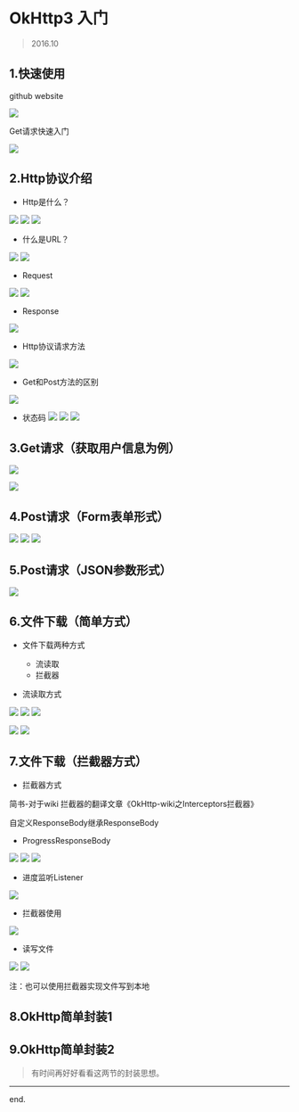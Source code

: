 # OkHttp3 入门

> 2016.10

## 1.快速使用
github website

![](https://github.com/IvyZh/Android_Points/blob/master/imgs/okhttp3/QQ%E6%88%AA%E5%9B%BE20170425113830.jpg)

Get请求快速入门

![](https://github.com/IvyZh/Android_Points/blob/master/imgs/okhttp3/QQ%E6%88%AA%E5%9B%BE20170425114449.jpg)

## 2.Http协议介绍

- Http是什么？

![](https://github.com/IvyZh/Android_Points/blob/master/imgs/okhttp3/QQ%E6%88%AA%E5%9B%BE20170425131534.jpg)
![](https://github.com/IvyZh/Android_Points/blob/master/imgs/okhttp3/QQ%E6%88%AA%E5%9B%BE20170425131547.jpg)
![](https://github.com/IvyZh/Android_Points/blob/master/imgs/okhttp3/QQ%E6%88%AA%E5%9B%BE20170425131608.jpg)

- 什么是URL？

![](https://github.com/IvyZh/Android_Points/blob/master/imgs/okhttp3/QQ%E6%88%AA%E5%9B%BE20170425131618.jpg)
![](https://github.com/IvyZh/Android_Points/blob/master/imgs/okhttp3/QQ%E6%88%AA%E5%9B%BE20170425131723.jpg)

- Request

![](https://github.com/IvyZh/Android_Points/blob/master/imgs/okhttp3/QQ%E6%88%AA%E5%9B%BE20170425131745.jpg)
![](https://github.com/IvyZh/Android_Points/blob/master/imgs/okhttp3/QQ%E6%88%AA%E5%9B%BE20170425131820.jpg)


- Response

![](https://github.com/IvyZh/Android_Points/blob/master/imgs/okhttp3/QQ%E6%88%AA%E5%9B%BE20170425131840.jpg)

- Http协议请求方法

![](https://github.com/IvyZh/Android_Points/blob/master/imgs/okhttp3/QQ%E6%88%AA%E5%9B%BE20170425131931.jpg)




- Get和Post方法的区别

![](https://github.com/IvyZh/Android_Points/blob/master/imgs/okhttp3/QQ%E6%88%AA%E5%9B%BE20170425131949.jpg)


- 状态码
![](https://github.com/IvyZh/Android_Points/blob/master/imgs/okhttp3/QQ%E6%88%AA%E5%9B%BE20170425132022.jpg)
![](https://github.com/IvyZh/Android_Points/blob/master/imgs/okhttp3/QQ%E6%88%AA%E5%9B%BE20170425132044.jpg)
![](https://github.com/IvyZh/Android_Points/blob/master/imgs/okhttp3/QQ%E6%88%AA%E5%9B%BE20170425132059.jpg)


## 3.Get请求（获取用户信息为例）

![](https://github.com/IvyZh/Android_Points/blob/master/imgs/okhttp3/QQ%E6%88%AA%E5%9B%BE20170425133128.jpg)

![](https://github.com/IvyZh/Android_Points/blob/master/imgs/okhttp3/QQ%E6%88%AA%E5%9B%BE20170425133213.jpg)

## 4.Post请求（Form表单形式）

![](https://github.com/IvyZh/Android_Points/blob/master/imgs/okhttp3/QQ%E6%88%AA%E5%9B%BE20170425133447.jpg)
![](https://github.com/IvyZh/Android_Points/blob/master/imgs/okhttp3/QQ%E6%88%AA%E5%9B%BE20170425133703.jpg)
![](https://github.com/IvyZh/Android_Points/blob/master/imgs/okhttp3/QQ%E6%88%AA%E5%9B%BE20170425133805.jpg)




## 5.Post请求（JSON参数形式）

![](https://github.com/IvyZh/Android_Points/blob/master/imgs/okhttp3/QQ%E6%88%AA%E5%9B%BE20170425134136.jpg)


## 6.文件下载（简单方式）

- 文件下载两种方式
	- 流读取
	- 拦截器

- 流读取方式


![](https://github.com/IvyZh/Android_Points/blob/master/imgs/okhttp3/QQ%E6%88%AA%E5%9B%BE20170425134601.jpg)
![](https://github.com/IvyZh/Android_Points/blob/master/imgs/okhttp3/QQ%E6%88%AA%E5%9B%BE20170425134831.jpg)
![](https://github.com/IvyZh/Android_Points/blob/master/imgs/okhttp3/QQ%E6%88%AA%E5%9B%BE20170425134850.jpg)

![](https://github.com/IvyZh/Android_Points/blob/master/imgs/okhttp3/QQ%E6%88%AA%E5%9B%BE20170425135030.jpg)
![](https://github.com/IvyZh/Android_Points/blob/master/imgs/okhttp3/QQ%E6%88%AA%E5%9B%BE20170425135130.jpg)


## 7.文件下载（拦截器方式）

- 拦截器方式

简书-对于wiki 拦截器的翻译文章《OkHttp-wiki之Interceptors拦截器》


自定义ResponseBody继承ResponseBody


- ProgressResponseBody

![](https://github.com/IvyZh/Android_Points/blob/master/imgs/okhttp3/QQ%E6%88%AA%E5%9B%BE20170425141003.jpg)
![](https://github.com/IvyZh/Android_Points/blob/master/imgs/okhttp3/QQ%E6%88%AA%E5%9B%BE20170425141051.jpg)
![](https://github.com/IvyZh/Android_Points/blob/master/imgs/okhttp3/QQ%E6%88%AA%E5%9B%BE20170425141101.jpg)


- 进度监听Listener

![](https://github.com/IvyZh/Android_Points/blob/master/imgs/okhttp3/QQ%E6%88%AA%E5%9B%BE20170425141227.jpg)


- 拦截器使用

![](https://github.com/IvyZh/Android_Points/blob/master/imgs/okhttp3/QQ%E6%88%AA%E5%9B%BE20170425141408.jpg)


- 读写文件

![](https://github.com/IvyZh/Android_Points/blob/master/imgs/okhttp3/QQ%E6%88%AA%E5%9B%BE20170425141550.jpg)
![](https://github.com/IvyZh/Android_Points/blob/master/imgs/okhttp3/QQ%E6%88%AA%E5%9B%BE20170425141630.jpg)

注：也可以使用拦截器实现文件写到本地

## 8.OkHttp简单封装1
## 9.OkHttp简单封装2

> 有时间再好好看看这两节的封装思想。

--------------
end.



